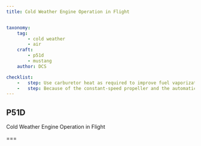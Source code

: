 ```yaml
---
title: Cold Weather Engine Operation in Flight


taxonomy:
    tag:
        - cold weather
        - air
    craft:
        - p51d
        - mustang
    author: DCS

checklist:
    -   step: Use carburetor heat as required to improve fuel vaporization and combat carburetor icing, but do not use carburetor heat above 12,000 feet as resultant excessively lean mixtures will cause engine roughness due to the effect of heat on the altitude compensator of the carburetor. 
    -   step: Because of the constant-speed propeller and the automatic manifold pressure regulator, it is difficult to detect carburetor ice formation except by irregular engine operation. 
---
```


## P51D 
Cold Weather Engine Operation in Flight 

===


